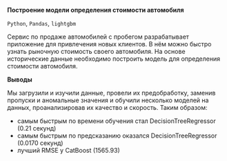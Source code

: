 **Построение модели определения стоимости автомобиля**

`Python`, `Pandas`, `lightgbm`

Сервис по продаже автомобилей с пробегом  разрабатывает приложение для привлечения новых клиентов. В нём можно быстро узнать рыночную стоимость своего автомобиля. На основе исторические данные необходимо построить модель для определения стоимости автомобиля.

**Выводы**

Мы загрузили и изучили данные, провели их предобработку, заменив пропуски и аномальные значения и обучили несколько моделей на данных, проанализировав их качество и скорость.
Таким образом:

- самым быстрым по времени обучения стал DecisionTreeRegressor (0.21 секунд)
- самым быстрым по предсказанию оказался DecisionTreeRegressor (0.0170 секунд)
- лучший RMSE у CatBoost (1565.93)
